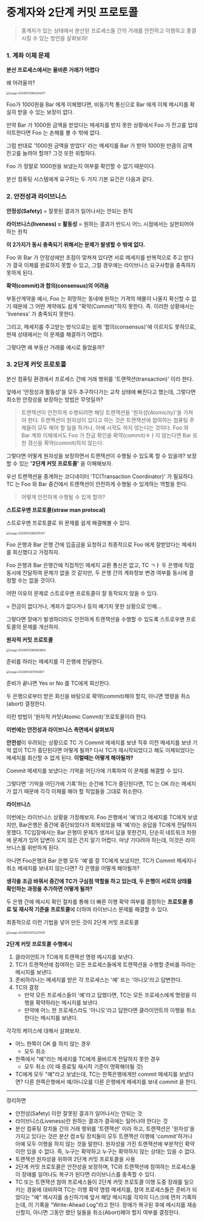# 중계자와 2단계 커밋 프로토콜

> 중계자가 있는 상태에서 분산된 프로세스들 간의 거래를 안전하고 이행하고 종결시킬 수 있는 방안을 살펴보자!


### 1. 계좌 이체 문제

**분산 프로세스에서는 올바른 거래가 어렵다**

왜 어려울까?

<img src="https://raw.githubusercontent.com/LenKIM/images/master/2024-05-12/image-20240512062424077.png" alt="image-20240512062424077" style="zoom:50%;" />

Foo가 1000원을 Bar 에게 이체했다면, 비동기적 통신으로 Bar 에게 이체 메시지를 확실히 받을 수 있는 보장이 없다.

만약 Bar 가 1000원 금액을 받았다는 메세지를 받지 못한 상황에서 Foo 가 잔고를 업데이트한다면 Foo 는 손해를 볼 수 밖에 없다.


그럼 반대로 '1000원 금액을 받았다' 라는 메세지를 Bar 가 받아 1000원 만큼의 금액 잔고를 늘려야 할까? 그것 또한 위험하다.

Foo 가 정말로 1000원을 보냈는지 여부를 확인할 수 없기 때문이다.

분산 컴퓨팅 시스템에게 요구하는 두 가지 기본 요건은 다음과 같다.

### 2. 안전성과 라이브니스

**안정성(Safety)**
= 잘못된 결과가 일어나서는 안되는 원칙

**라이브니스(liveness) = 활동성**
= 원하는 결과가 반드시 어느 시점에서는 실현되어야 하는 원칙

**이 2가지가 동시 충족되기 위해서는 문제가 발생할 수 밖에 없다.**

Foo 와 Bar 가 안정성에만 초점이 맞쳐져 있다면 서로 메세지를 반복적으로 주고 받다가 결국 이체를 완료하지 못할 수 있고, 그럴 경우에는 라이브니스 요구사항을 충족하지 못하게 된다.

**확약(commit)과 합의(consensus)의 어려움**

부동산계약을 예시, Foo 는 희망하는 동네에 원하는 가격의 매물이 나올지 확신할 수 없기 때문에 그 어떤 계약에도 쉽게 "확약(Commit)"하지 못한다. 즉. 이러한 상황에서는 'liveness' 가 충족되지 못한다.

그리고, 메세지를 주고받는 방식으로는 쉽게 '합의(consensus)'에 이르지도 못하므로, 현재 상태에서는 이 문제를 해결하기 어렵다.

그렇다면 왜 부동산 거래를 예시로 들었을까?

### 3. 2단계 커밋 프로토콜

분산 컴퓨팅 환경에서 프로세스 간에 거래 행위를 '트랜잭션(transaction)' 이라 한다.

앞에서 '안정성과 활동성'을 모두 추구하다가는 교착 상태에 빠진다고 했는데, 그렇다면 최소한 안정성을 보장하는 방법은 무엇일까?

> 트랜잭션이 안전하게 수행되려면 해당 트랜잭션을 '원자성(Atomicity)'을 가져야 한다. 트랜잭션이 원자성이 있다고 하는 것은 트랜잭션에 참여하는 컴퓨팅 주체들이 모두 해야 할 일을 하거나, 아예 시작도 하지 않는다는 것이다. Foo 와 Bar 계좌 이체에서도 Foo 가 잔금 확인을 확약(commit)ㅎㅏ지 않는다면 Bar 또한 갱신을 확약(commit)하지 않는다.

그렇다면 어떻게 원자성을 보장하면서 트랜잭션이 수행될 수 있도록 할 수 있을까? 보장할 수 있는 **'2단계 커밋 프로토콜'** 을 이해해보자.

우선 트랜잭션을 중계하는 코디네이터 'TC(Transaction Coordinator)' 가 필요하다.
TC 는 Foo 와 Bar 중간에서 트랜잭션이 안전하게 수행될 수 있게하는 역할을 한다.

> 어떻게 안전하게 수행될 수 있게 할까?

**스트로우맨 프로토콜(straw man protocal)**

스트로우맨 프로토콜로 위 문제를 쉽게 해결해볼 수 있다.

<img src="https://raw.githubusercontent.com/LenKIM/images/master/2024-05-12/image-20240512065055747.png" alt="image-20240512065055747" style="zoom:50%;" />


Foo 은행과 Bar 은행 간에 입출금을 요청하고 최종적으로 Foo 에게 잘받았다는 메세지를 회신했다고 가정하자.

Foo 은행과 Bar 은행간에 직접적인 메세지 교환 통신은 없고, TC ㄱㅏ 두 은행에 직접 동시에 전달하여 문제가 없을 것 같지만, 두 은행 간의 계좌정보 변경 여부를 동시에 결정할 수는 없을 것이다.

어떤 이유의 문제로 스트로우맨 프로토콜이 잘 동작되지 않을 수 있다.

 = 잔금이 없다거나, 계좌가 없다거나 등의 예기치 못한 상황으로 인해...

그렇다면 장애가 발생하더라도 안전하게 트랜잭션을 수행할 수 있도록 스트로우맨 프로토콜의 문제를 개선하자.

**원자적 커밋 프로토콜**

<img src="https://raw.githubusercontent.com/LenKIM/images/master/2024-05-12/image-20240512065943604.png" alt="image-20240512065943604" style="zoom:50%;" />

준비를 하라는 메세지를 각 은행에 전달한다.

<img src="https://raw.githubusercontent.com/LenKIM/images/master/2024-05-12/image-20240512070104617.png" alt="image-20240512070104617" style="zoom:50%;" />

준비가 끝나면 Yes or No 를 TC에게 회신한다.

두 은행으로부터 받은 회신을 바탕으로 확약(commit)해야 할지, 아니면 명령을 취소(abort) 결정한다.

이런 방법이 '원자적 커밋(Atomic Commit)'프로토콜이라 한다.

**이번에는 안전성과 라이브니스 측면에서 살펴보자**

**안전성**이 우려되는 상황으로 TC 가 Commit 메세지를 보낸 직후 이전 메세지를 보낸 기억 없이 TC가 중단된다면 어떻게 될까? 다시 TC가 재시작되었다고 해도 이체되었다는 메세지를 회신할 수 없게 된다. **이럴때는 어떻게 해야될까?**

Commit 메세지를 보냈다는 기억을 어딘가에 기록하여 이 문제를 해결할 수 있다.

그렇다면 '기억을 어딘가에 기록'하는 순간에 TC가 중단된다면, TC 는 OK 라는 메세지가 없기 때문에 각각 이체를 해야 할 작업들을 그대로 취소한다.



**라이브니스**

이번에는 라이브니스 상황을 가정해보자. Foo 은행에서 '예'라고 메세지를 TC에게 보냈지만, Bar은행은 중간에 중단되었다가 회복되었을 때 '예'라는 응답을 TC에게 전달하지 못했다. TC입장에서는 Bar 은행이 문제가 생겨서 답을 못한건지, 단순히 네트워크 차원에 문제가 있어 답변이 오지 않은 건지 알기 어렵다. 마냥 기다려야 하는데, 이것은 라이브니스를 위반하게 된다.

아니면 Foo은행과 Bar 은행 모두 '예'를 잘 TC에게 보냈지만, TC가 Commit 메세지나 취소 메세지를 보내지 않는다면? 각 은행을 어떻게 해야될까?



**생각을 조금 바꿔서 중간에 TC가 구심점 역할을 하고 있는데,  두 은행이 서로의 상태를 확인하는 과정을 추가하면 어떻게 될까?**



두 은행 간에 메시지 확인 절차를 통해 더 빠른 이행 확약 여부를 결정하는 **프로토콜 종료 및 재시작 기준을 프로토콜**에 더하여 라이브니스 문제를 해결할 수 있다.



최종적으로 이런 기법을 넣어 만든 것이 2단계 커밋 프로토콜

<img src="https://raw.githubusercontent.com/LenKIM/images/master/2024-05-12/image-20240512072237035.png" alt="image-20240512072237035" style="zoom:50%;" />



**2단계 커밋 프로토콜 수행예시**

1. 클라이언트가 TC에게 트랜잭션 명령 메시지를 보낸다.
2. TC가 트랜잭션에 참여하는 모든 프로세스들에게 트랜잭션을 수행할 준비를 하라는 메시지를 보낸다.
3. 준비하라나는 메세지를 받은 각 프로세스는 '예' 또는 '아니오'라고 답변한다.
4. TC의 결정
   - 만약 모든 프로세스들이 '예'라고 답했다면, TC는 모든 프로세스에게 명령을 이행을 확약하라는 메시지를 보낸다.
   - 만약에 어느 한 프로세스라도 '아니오'라고 답한다면 클라이언트의 이행을 취소한다는 메시지를 보낸다.

각각의 케이스에 대해서 살펴보자.

- 어느 한쪽이 OK 를 하지 않는 경우
  - 모두 취소
- 한쪽에서 "예"라는 메세지를 TC에게 올바르게 전달하지 못한 경우
  - 모두 취소 (이 때 종료및 재시작 기준이 명확해야될 것)
- TC에게 모두 "예"라고 보냈는데, TC는 한쪽은행에게만 commit 메세지를 보냈다면? 다른 한쪽은행에서 예/아니오를 다른 은행에게 메세지를 보내 commit 을 한다.

---

정리하면

- 안전성(Safety) 이란 잘못된 결과가 일어나서는 안되는 것
- 라이브니스(Liveness)란 원하는 결과가 결국에는 일어나야 한다는 것
- 분산 컴퓨팅 장치들 간의 거래 행위를 '트랜잭션' 이라 하고, 트랜잭션은 '원자성'을 가지고 있다는 것은 분산 컴ㅍ팅 장치들이 모두 트랜잭션 이행에 'commit'하거나 아예 모두 이행을 하지 않는 것을 말한다. 원자성을 가진 트랜잭션에 부분적인 확약이란 있을 수 없다. 즉, 누구는 확약하고 누구는 확약하지 않는 상태는 있을 수 없다.
- 트랜잭션 원자성을 위하여 2단계 커밋 프로토콜을 사용
- 2단계 커밋 프로토콜은 안전성을 보장하며, TC와 트랜잭션에 참여하는 프로세스들이 장애를 일어나도 복구가 된다면 라이브니스를 충족할 수 있다.
- TC 또는 트랜잭션 참여 프로세스들이 2단계 커밋 프로토콜 이행 도중 장래를 일으키는 경웅에 대비하여 TC는 이행 확약 명령 메세지를, 참여 프로세스들은 준비가 되었다는 "예" 메시지를 송신하기에 앞서 해당 메시지를 각자의 디스크에 먼저 기록하는데, 이 기록을 "Write-Ahead Log"라고 한다. 장애가 복구된 후에 메시지를 재송신할지, 아니면 그동안 했던 일들을 취소(Abort)해야 할지 여부를 결정한다.



